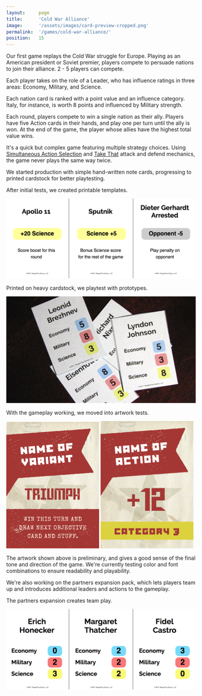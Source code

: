 ```yaml
---
layout:     page
title:      'Cold War Alliance'
image:      '/assets/images/card-preview-cropped.png'
permalink:  '/games/cold-war-alliance/'
position:   15
---
```


Our first game replays the Cold War struggle for Europe. Playing as an American president or Soviet premier, players compete to persuade nations to join their alliance. 2 - 5 players can compete.

Each player takes on the role of a Leader, who has influence ratings in three areas: Economy, Military, and Science.

Each nation card is ranked with a point value and an influence category. Italy, for instance, is worth 8 points and influenced by Military strength.

Each round, players compete to win a single nation as their ally. Players have five Action cards in their hands, and play one per turn until the ally is won. At the end of the game, the player whose allies have the highest total value wins.

It's a quick but complex game featuring multiple strategy choices. Using <a href="https://www.boardgamegeek.com/boardgamemechanic/2020/simultaneous-action-selection">Simultaneous Action Selection</a> and <a href="https://www.boardgamegeek.com/boardgamemechanic/2686/take">Take That</a> attack and defend mechanics, the game never plays the same way twice.

We started production with simple hand-written note cards, progressing to printed cardstock for better playtesting.

After initial tests, we created printable templates.

<img src="/assets/images/sample-pdf-cards.png" alt="Sample action cards displayed from a PDF">

Printed on heavy cardstock, we playtest with prototypes.

<img src="/assets/images/card-player-sample-two.jpg" alt="A pile of printed leader cards for gameplay testing">

With the gameplay working, we moved into artwork tests.

<img src="/assets/images/card-preview-special.png" width="49%" alt="Preliminary artwork for a special action card">
<img src="/assets/images/card-preview-action.png" width="49%" alt="Preliminary artwork for a standard bonus card">

The artwork shown above is preliminary, and gives a good sense of the final tone and direction of the game. We're currently testing color and font combinations to ensure readability and playability.

We're also working on the partners expansion pack, which lets players team up and introduces additional leaders and actions to the gameplay.

The partners expansion creates team play.

<img src="/assets/images/ally-card-preview.png" alt="Sample partner cards displayed from a PDF">
